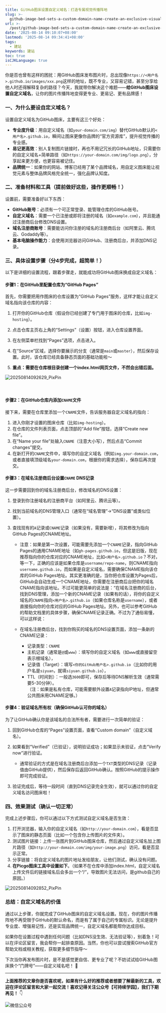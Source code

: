 ```yaml
---
title: GitHub图床设置自定义域名：打造专属视觉传播阵地
slug: >-
  github-image-bed-sets-a-custom-domain-name-create-an-exclusive-visual-communication-base-2c5kj9
url: >-
  /post/github-image-bed-sets-a-custom-domain-name-create-an-exclusive-visual-communication-base-2c5kj9.html
date: '2025-08-14 09:10:07+08:00'
lastmod: '2025-08-14 09:34:41+08:00'
tags:
  - 建站
keywords: 建站
toc: true
isCJKLanguage: true
---
```






你是否也曾有这样的困扰：用GitHub图床发布图片时，总出现像`https://<用户名>.github.io/images/xxx.png`这样的地址，既不专业，又容易记错，甚至分享给他人时还得解释复杂的路径？今天，我就带你解决这个难题——**给GitHub图床设置自定义域名**，让你的图片传播阵地变得更专业、更易记、更有品牌感！

### 一、为什么要设自定义域名？

设置自定义域名为GitHub图床，主要有这三个好处：

- **专业度升级**：用自定义域名（如`your-domain.com/img`）替代GitHub默认的`<用户名>.github.io`，瞬间让图床更像你品牌的“官方资源库”，提升视觉传播的专业感。
- **易记更高效**：别人复制图片链接时，再也不用记冗长的GitHub地址，只需要你的自定义域名+简单路径（如`https://your-domain.com/img/logo.png`），分享起来更方便，也更容易被记住。
- **品牌统一**：如果你的网站、博客已经用了某个品牌域名，用自定义图床能让视觉元素与整体品牌风格完全统一，强化品牌认知度。

### 二、准备材料和工具（提前做好这些，操作更顺畅！）

设置前，需要准备好以下东西：

- **GitHub账号**：必须有一个可正常登录、能管理仓库的GitHub账号。
- **自定义域名**：需要一个已注册或即将注册的域名（如`example.com`），并且能通过注册商后台修改DNS设置。
- **域名注册商账号**：需要能访问你注册的域名的注册商后台（如阿里云、腾讯云、Godaddy等）。
- **基本电脑操作能力**：会使用浏览器访问GitHub、注册商后台，并添加DNS记录。

### 三、具体设置步骤（分4步完成，超简单！）

以下是详细的设置流程，跟着步骤走，就能成功将GitHub图床换成自定义域名：

#### 步骤1：在GitHub里配置仓库为“GitHub Pages”

首先，你需要把用作图床的仓库设置为“GitHub Pages”服务，这样才能让自定义域名指向该仓库的内容：

1. 打开你的GitHub仓库（假设你已经创建了专门用于图床的仓库，比如`img-hosting`）。
2. 点击仓库主页右上角的“Settings”（设置）按钮，进入仓库设置界面。
3. 在左侧菜单栏找到“Pages”选项，点击进入。
4. 在“Source”区域，选择你要展示的分支（通常是`main`或`master`），然后保存设置。此时，该仓库已经具备静态页面的基础功能啦～

5. **重点：需要在仓库根目录创建一个index.html网页文件，不然会出错后面。**

![20250814092629_PixPin](https://img.sdgarden.top/blog/2025/08/20250814092629_PixPin-20250814092642-0qbiior.webp)

　　‍

#### 步骤2：在GitHub仓库内添加`CNAME`文件

接下来，需要在仓库里添加一个`CNAME`文件，告诉服务器自定义域名的指向：

1. 进入你刚才设置的图床仓库（比如`img-hosting`）。
2. 在仓库的文件列表页面，点击顶部的“Add file”按钮，选择“Create new file”。
3. 在“Name your file”处输入`CNAME`（注意大小写），然后点击“Commit changes”提交。
4. 在新打开的`CNAME`文件中，填写你的自定义域名（例如`img.your-domain.com`，或者直接填顶级域名`your-domain.com`，根据你的需求选择），保存后再次提交。

#### 步骤3：在域名注册商后台设置`CNAME` DNS记录

这一步需要回到你的域名注册商后台，修改域名的DNS设置：

1. 登录到你注册域名的注册商平台（如阿里云、腾讯云等）。
2. 找到当前域名的DNS管理入口（通常在“域名管理”→“DNS设置”或类似位置）。
3. 查找现有的`A`记录或`CNAME`记录（如果没有，需要新增），将其修改为指向GitHub Pages的CNAME地址。

    - 注意：如果是第一次设置，可能需要先添加一个`CNAME`记录，指向GitHub Pages的通用CNAME地址（如`gh-pages.github.io`，但这是旧版，现在推荐指向你的仓库对应的CNAME地址，比如`<用户名>.github.io`？不对，等一下，正确的应该是如果仓库是`username/repo-name`，则CNAME指向`username.github.io`，而如果是自定义域名，需要确保CNAME指向该仓库的GitHub Pages地址。其实更准确的是，当你把仓库设置为Pages后，GitHub会自动生成一个CNAME地址，你需要在注册商后台把你的域名CNAME指向该地址。不过可能更简单的说法是：“在域名注册商的后台，找到DNS管理，添加一个新的CNAME记录（如果有的话），将你的自定义域名的`CNAME`指向`<用户名>.github.io`（如果仓库名称是`username`），或者直接指向你的仓库对应的GitHub Pages地址。另外，也可以参考GitHub的帮助文档里的具体步骤，确保CNAME记录正确。不过为了通俗易懂，可以这样说：
    - 在域名注册商后台，找到你购买的域名的DNS设置页面，添加一条新的CNAME记录：

      - 记录类型：`CNAME`​
      - 主机记录（通常是`@`或`www`）：填写你的自定义域名（如`www`或直接留空表示根域名），
      - 记录值（Target）：填写`<你的GitHub用户名>.github.io`（比如你的用户名是`siyuan`，就填`siyuan.github.io`），
      - TTL（时间到）：一般选`3600`即可，保存后等待DNS解析生效（通常需要5-30分钟）。  
        （注：如果是私有仓库，可能需要额外设置`A`记录指向IP地址，但通常公共图床用CNAME足够。）

#### 步骤4：验证域名所有权（确保GitHub认可你的域名）

为了让GitHub确认你是该域名的合法所有者，需要进行一次简单的验证：

1. 回到GitHub仓库的“Pages”设置页面，查看“Custom domain”（自定义域名）。
2. 如果看到“Verified”（已验证），说明验证成功；如果显示未验证，点击“Verify now”进行验证。

    - 通常验证的方式是在域名注册商后台添加一个`TXT`类型的DNS记录（记录值由GitHub提供），然后保存后返回GitHub确认。按照GitHub的提示操作即可完成验证。
3. 验证完成后，等待一段时间（直到DNS记录完全生效），就可以通过你的自定义域名访问图床啦！

### 四、效果测试（确认一切正常）

完成上述步骤后，你可以通过以下方式测试自定义域名是否生效：

1. 打开浏览器，输入你的自定义域名（如`http://your-domain.com`），看是否显示了图床的静态页面（比如一个包含你上传图片的文件夹）。
2. 测试图片链接：上传一张图片到GitHub图床仓库，然后通过自定义域名加上图片路径（如`http://your-domain.com/img/your-image.png`）访问，看是否显示正常。
3. 分享链接：将自定义域名的图片地址发给朋友，让他们测试，确认没有问题。
4. **在Picgo图床工具中设置如下**。（如果不在仓库中添加index.html，自定义域名上传文件后的链接域名后会多出一个“/”，导致图片无法访问，是github自己的原因。）

![20250814092852_PixPin](https://img.sdgarden.top/blog/2025/08/20250814092852_PixPin-20250814092903-u6dwujd.webp)

### 总结：自定义域名的价值

通过以上步骤，你就完成了GitHub图床的自定义域名设置。现在，你的图片传播阵地不再受限于GitHub的默认命名，而是有了属于自己的专属标识。无论是提升专业度、增强易记性，还是实现品牌统一，自定义域名都能帮你达成目标。

如果你在设置过程中遇到任何问题（比如DNS没生效、无法验证等），别着急！可以在评论区留言，我会帮你一起排查原因。当然，你也可以尝试搜索GitHub官方帮助文档或相关教程，获取更多细节指导～

下次当你再发布图片时，是不是感觉更自信、更专业了呢？不妨试试给GitHub图床换个“门牌号”——自定义域名吧！ 🎉

---

**上面推荐的文章你是否喜欢呢，如果有什么好的推荐或者想要了解最新的工具，欢迎在评论区留言和大家一起交流！喜欢记得关注公众号【可持续学园】，我们下期再见！**  👇

![微信公众号](https://img.sdgarden.top/blog/2025/08/微信公众号-20250813124220-913xdfk.webp)​
